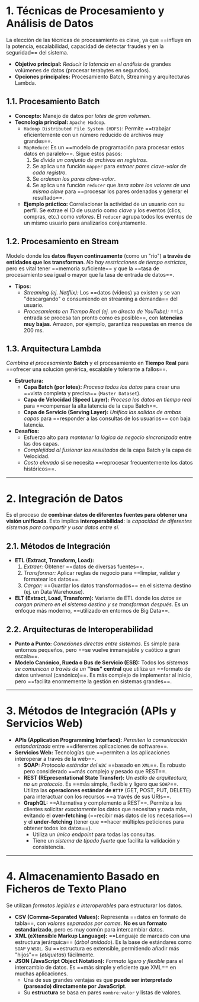 # 1. Técnicas de Procesamiento y Análisis de Datos
La elección de las técnicas de procesamiento es clave, ya que ==influye en la potencia, escalabilidad, capacidad de detectar fraudes y en la seguridad== del sistema.
* **Objetivo principal:** *Reducir la latencia en el análisis* de grandes volúmenes de datos (procesar terabytes en segundos).
* **Opciones principales:** Procesamiento Batch, Streaming y arquitecturas Lambda.

## 1.1. Procesamiento Batch
* **Concepto:** Manejo de datos por *lotes de gran volumen*.
* **Tecnología principal:** `Apache Hadoop`.
    * `Hadoop Distributed File System (HDFS)`: Permite ==trabajar eficientemente con un número reducido de archivos muy grandes==.
    * `MapReduce`: Es un ==modelo de programación para procesar estos datos en paralelo==. Sigue estos pasos:
        1. Se *divide un conjunto de archivos en registros*.
        2. Se aplica una función `mapper` para *extraer pares clave-valor de cada registro*.
        3. Se *ordenan los pares clave-valor*.
        4. Se aplica una función `reducer` que *itera sobre los valores de una misma clave* para ==procesar los pares ordenados y generar el resultado==.
    * **Ejemplo práctico:** Correlacionar la actividad de un usuario con su perfil. Se extrae el ID de usuario como *clave* y los eventos (clics, compras, etc.) como *valores*. El `reducer` agrupa todos los eventos de un mismo usuario para analizarlos conjuntamente.

## 1.2. Procesamiento en Stream
Modelo donde los **datos fluyen continuamente** (como un "río") **a través de entidades que los transforman**. *No hay restricciones de tiempo estrictas*, pero es vital tener ==memoria suficiente== y que la ==tasa de procesamiento sea igual o mayor que la tasa de entrada de datos==.
* **Tipos:**
    * *Streaming (ej. Netflix):* Los ==datos (vídeos) ya existen y se van "descargando" o consumiendo en streaming a demanda== del usuario.
    * *Procesamiento en Tiempo Real (ej. un directo de YouTube):* ==La entrada se procesa tan pronto como es posible==, con **latencias muy bajas**. Amazon, por ejemplo, garantiza respuestas en menos de 200 ms.

## 1.3. Arquitectura Lambda
*Combina el procesamiento* **Batch** y el procesamiento en **Tiempo Real** para ==ofrecer una solución genérica, escalable y tolerante a fallos==.
* **Estructura:**
    * **Capa Batch (por lotes):** *Procesa todos los datos* para crear una ==vista completa y precisa== (`Master Dataset`).
    * **Capa de Velocidad (Speed Layer):** *Procesa los datos en tiempo real* para ==compensar la alta latencia de la capa Batch==.
    * **Capa de Servicio (Serving Layer):** *Unifica las salidas de ambas capas* para ==responder a las consultas de los usuarios== con baja latencia.
* **Desafíos:**
    * Esfuerzo alto para *mantener la lógica de negocio sincronizada* entre las dos capas.
    * *Complejidad al fusionar los resultados* de la capa Batch y la capa de Velocidad.
    * *Costo elevado* si se necesita ==reprocesar frecuentemente los datos históricos==.

---

# 2. Integración de Datos
Es el proceso de **combinar datos de diferentes fuentes para obtener una visión unificada**. Esto implica **interoperabilidad**: la *capacidad de diferentes sistemas para compartir y usar datos entre sí*.

## 2.1. Métodos de Integración
* **ETL (Extract, Transform, Load):**
    1. *Extraer:* Obtener ==datos de diversas fuentes==.
    2. *Transformar:* Aplicar reglas de negocio para ==limpiar, validar y formatear los datos==.
    3. *Cargar:* ==Guardar los datos transformados== en el sistema destino (ej. un Data Warehouse).
* **ELT (Extract, Load, Transform):** Variante de ETL donde los *datos se cargan primero en el sistema destino y se transforman después*. Es un enfoque más moderno, ==utilizado en entornos de Big Data==.

## 2.2. Arquitecturas de Interoperabilidad
* **Punto a Punto:** *Conexiones directas entre sistemas*. Es simple para entornos pequeños, pero ==se vuelve inmanejable y caótico a gran escala==.
* **Modelo Canónico, Rueda o Bus de Servicio (ESB):** Todos los *sistemas se comunican a través de un* **"bus" central** que utiliza un ==formato de datos universal (canónico)==. Es más complejo de implementar al inicio, pero ==facilita enormemente la gestión en sistemas grandes==.

---

# 3. Métodos de Integración (APIs y Servicios Web)
* **APIs (Application Programming Interface):** *Permiten la comunicación estandarizada* entre ==diferentes aplicaciones de software==.
* **Servicios Web:** Tecnologías que ==permiten a las aplicaciones interoperar a través de la web==.
    * **SOAP:** *Protocolo estándar del `W3C`* ==basado en `XML`==. Es robusto pero considerado ==más complejo y pesado que REST==.
    * **REST (REpresentational State Transfer):** Un *estilo de arquitectura, no un protocolo*. Es ==más simple, flexible y ligero que `SOAP`==. Utiliza las **operaciones estándar de `HTTP`** (GET, POST, PUT, DELETE) para interactuar con los recursos ==a través de sus URIs==.
    * **GraphQL:** ==Alternativa y complemento a REST==. Permite a los clientes solicitar *exactamente* los datos que necesitan y nada más, evitando el **over-fetching** (==recibir más datos de los necesarios==) y el **under-fetching** (tener que ==hacer múltiples peticiones para obtener todos los datos==).
        * Utiliza un *único* *endpoint* para todas las consultas.
        * Tiene un *sistema de tipado fuerte* que facilita la validación y consistencia.

---

# 4. Almacenamiento Basado en Ficheros de Texto Plano
Se utilizan *formatos legibles e interoperables* para estructurar los datos.
* **CSV (Comma-Separated Values):** Representa ==datos en formato de tabla==, con *valores separados por comas*. **No es un formato estandarizado**, pero es muy común para intercambiar datos.
* **XML (eXtensible Markup Language):** ==Lenguaje de marcado con una estructura jerárquica== (*árbol anidado*). Es la base de estándares como `SOAP` y `WSDL`. Su ==estructura es extensible, permitiendo añadir más "hijos"== (*etiquetas*) fácilmente.
* **JSON (JavaScript Object Notation):** *Formato ligero y flexible* para el intercambio de datos. Es ==más simple y eficiente que XML== en muchas aplicaciones.
    * Una de sus grandes ventajas es que **puede ser interpretado (parseado) directamente por JavaScript**.
    * Su **estructura** se basa en pares `nombre:valor` y listas de valores.